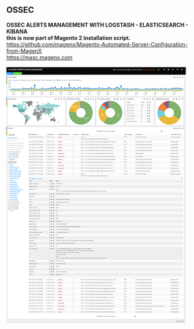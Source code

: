﻿OSSEC
-------------

**OSSEC ALERTS MANAGEMENT WITH LOGSTASH - ELASTICSEARCH - KIBANA**<br/>
**this is now part of Magento 2 installation script.**<br/>
https://github.com/magenx/Magento-Automated-Server-Configuration-from-MagenX<br/>
https://masc.magenx.com<br/>
<br/>
![OSSEC MONITORING DASHBOARD](/Kibana%203%20%20%20OSSEC%20MONITORING%20DASHBOARD.png?raw=true "OSSEC MONITORING DASHBOARD")
<br/>
